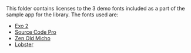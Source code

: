 This folder contains licenses to the 3 demo fonts included as a part of the sample
app for the library. The fonts used are:

- [Exo 2](https://fonts.google.com/specimen/Exo+2)
- [Source Code Pro](https://fonts.google.com/specimen/Exo+2)
- [Zen Old Micho](https://fonts.google.com/specimen/Exo+2)
- [Lobster](https://fonts.google.com/specimen/Exo+2)